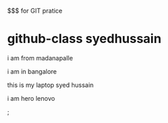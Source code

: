 $$$ for GIT pratice
# github-class  syedhussain
i am from madanapalle

i am in bangalore

this is my laptop
syed hussain

i am hero lenovo




;

